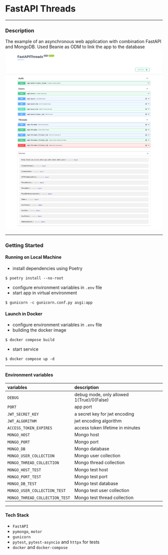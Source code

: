 # FastAPI Threads

___

### Description

The example of an asynchronous web application with combination FastAPI and MongoDB. Used Beanie as ODM to link the app
to the database
![](img/docs.png)
___

### Getting Started

#### Running on Local Machine

+ install dependencies using Poetry

````
$ poetry install --no-root
````

+ configure environment variables in `.env` file
+ start app in virtual environment

````
$ gunicorn -c gunicorn.conf.py asgi:app
````

#### Launch in Docker

+ configure environment variables in `.env` file
+ building the docker image

````
$ docker compose build
````

+ start service

````
$ docker compose up -d
````
____

#### Environment variables

| variables                      | description                               |
|:-------------------------------|:------------------------------------------|
| `DEBUG`                        | debug mode, only allowed 1(True)/0(False) |
| `PORT`                         | app port                                  |
| `JWT_SECRET_KEY`               | a secret key for jwt encoding             |
| `JWT_ALGORITHM`                | jwt encoding algorithm                    |
| `ACCESS_TOKEN_EXPIRES`         | access token lifetime in minutes          |
| `MONGO_HOST`                   | Mongo host                                |
| `MONGO_PORT`                   | Mongo port                                |
| `MONGO_DB`                     | Mongo database                            |
| `MONGO_USER_COLLECTION`        | Mongo user collection                     |
| `MONGO_THREAD_COLLECTION`      | Mongo thread collection                   |
| `MONGO_HOST_TEST`              | Mongo test host                           |
| `MONGO_PORT_TEST`              | Mongo test port                           |
| `MONGO_DB_TEST`                | Mongo test database                       |
| `MONGO_USER_COLLECTION_TEST`   | Mongo test user collection                |
| `MONGO_THREAD_COLLECTION_TEST` | Mongo test thread collection              |

____

#### Tech Stack

+ `FastAPI`
+ `pymongo`, `motor`
+ `gunicorn`
+ `pytest`, `pytest-asyncio` and `httpx` for tests
+ `docker` and `docker-compose`